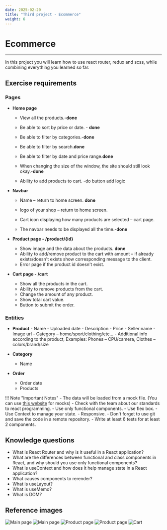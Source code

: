 ```yaml
---
date: 2025-02-20
title: "Third project - Ecommerce"
weight: 6
---
```


# Ecommerce

---

In this project you will learn how to use react router, redux and scss, while combining everything you learned so far.

## Exercise requirements

### Pages

- **Home page**

  - View all the products.-**done**
  - Be able to sort by price or date. - **done**
  - Be able to filter by categories.-**done**
  - Be able to filter by search.**done**
  - Be able to filter by date and price range.**done**
  - When changing the size of the window, the site should still look okay.-**done**

  - Ability to add products to cart. -do button add logic

- **Navbar**

  - Name – return to home screen. **done**

  - logo of your shop – return to home screen.
  - Cart icon displaying how many products are selected – cart page.

  - The navbar needs to be displayed all the time.-**done**

- **Product page - /product/{id}**

  - Show image and
    the data about the products. **done**
  - Ability to add/remove product to the cart with amount – if already exists/doesn't exists show corresponding message to the client.
  - Error page if the product id doesn't exist.

- **Cart page - /cart**
  - Show all the products in the cart.
  - Ability to remove products from the cart.
  - Change the amount of any product.
  - Show total cart value.
  - Button to submit the order.

### Entities

- **Product** - Name - Uploaded date - Description - Price - Seller name - Image url - Category – home/sport/clothing/etc… - Additional info according to the product, Examples:
  Phones – CPU/camera, Clothes – colors/brand/size

- **Category**

  - Name

- **Order**
  - Order date
  - Products

!!! Note "Important Notes" - The data will be loaded from a mock file. (You can use [this website](https://www.mockaroo.com/) for mocks) - Check with the team about our standards to react programming. - Use only functional components. - Use flex box. - Use Context to manage your state. - Responsive. - Don't forget to use git and save the code in a remote repository. - Write at least 6 tests for at least 2 components.

## Knowledge questions

- What is React Router and why is it useful in a React application?
- What are the differences between functional and class components in React, and why should you use only functional components?
- What is useContext and how does it help manage state in a React application?
- What causes components to rerender?
- What is useLayout?
- What is useMemo?
- What is DOM?

## Reference images

![Main page](/assets/images/OptimusTraining/Ecommerce/productsPage.png)
![Main page](/assets/images/OptimusTraining/Ecommerce/productsPageTwo.png)
![Product page](/assets/images/OptimusTraining/Ecommerce/productPage.png)
![Product page](/assets/images/OptimusTraining/Ecommerce/productPageTwo.png)
![Cart](/assets/images/OptimusTraining/Ecommerce/cart.png)
